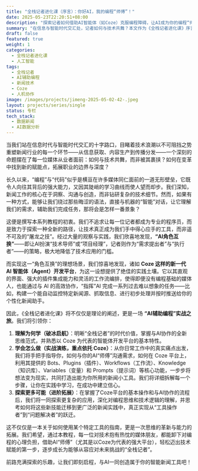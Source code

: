 ```yaml
---
title: "全栈记者进化课（序言）：你好AI，我的编程“师傅”！"
date: 2025-05-23T22:20:51+08:00
description: "探索记者如何借助AI智能体（如Coze）克服编程障碍，让AI成为你的编程“师傅”，轻松构建新闻工具，迈向全栈记者之路。"
summary: "在信息与智能时代交汇处，记者如何与技术共舞？本文作为《全栈记者进化课》序言，提出“AI角色互换”策略，并以Coze平台为例，指引你如何借助AI“师傅”克服编程障碍，轻松构建新闻工具，开启技术赋能的全栈进化之旅。"
draft: false
featured: true
weight: 1
categories:
  - 全栈记者进化课
  - 人工智能
tags:
  - 全栈记者
  - AI辅助编程
  - 新闻技术
  - Coze
  - 人机协作
image: /images/projects/jimeng-2025-05-02-42-.jpeg
layout: projects/series/single
status: 专栏
tech_stack:
  - 数据新闻
  - AI数据分析
---
```


  

当我们站在信息时代与智能时代交汇的十字路口，目睹着技术浪潮以不可阻挡之势重塑新闻行业的每一个环节——从信息获取、内容生产到传播分发——一个深刻的命题摆在了每一位媒体从业者面前：如何与技术共舞，而非被其裹挟？如何在变革中找到新的赋能点，拓展职业的边界与深度？

长久以来，“编程”与“代码”似乎是横亘在许多媒体同仁面前的一道无形壁垒，它既令人向往其背后的强大能力，又因其陡峭的学习曲线而使人望而却步。我们深知，新闻工作的核心在于洞察、沟通与创造，而非钻研复杂的技术细节。然而，如果有一种方式，能够让我们绕过那些晦涩的语法，直接与机器的“智能”对话，让它理解我们的需求，辅助我们完成任务，那将会是怎样一番景象？

这便是撰写本系列教程的初衷。我们不追求让每一位记者都成为专业的程序员，而是致力于探索一种全新的路径，让技术真正成为我们手中得心应手的工具，而非遥不可及的“屠龙之技”。经过大量的观察与实践，我们欣喜地发现，**“AI角色互换”**——即让AI扮演“技术导师”或“项目经理”，记者则作为“需求提出者”与“执行者”——的策略，极大地降低了技术应用的门槛。

而实现这一“角色互换”的理想场景，我们惊喜地发现，诸如 **Coze 这样的新一代 AI 智能体（Agent）开发平台**，为这一设想提供了绝佳的实践土壤。它以其直观的界面、强大的插件集成能力和灵活的工作流编排，使得即便没有编程基础的媒体人，也能通过与 AI 的高效协作，“指挥”AI 完成一系列过去难以想象的任务——比如，构建一个能自动监控特定新闻源、抓取信息、进行初步处理并按时推送给你的个性化新闻助手。

因此，《全栈记者进化课》将不仅仅是理论的阐述，更是一场 **“AI辅助编程”实战之旅**。我们将引领你：

1. **理解为何学（破冰启航）**：明晰“全栈记者”的时代价值，掌握与AI协作的全新思维范式，并熟悉以 Coze 为代表的智能体开发平台的基本特性。
2. **学会怎么做（实战演练，重点依托 Coze）**：从你日常工作中的真实痛点出发，我们将手把手指导你，如何与你的AI“师傅”沟通需求，如何在 Coze 平台上，利用其提供的 Bots、Plugins（插件）、Workflows（工作流）、Knowledge（知识库）、Variables（变量）和 Prompts（提示词）等核心功能，一步步将想法变为现实，共同打造出能为你所用的新闻小工具。我们将详细拆解每一个步骤，让你在实践中学习，在成功中建立信心。
3. **探索更多可能（进阶拓展）**：在掌握了Coze平台的基本操作和与AI协作的流程后，我们将一同探索更复杂的应用，深化对编程思维和技术逻辑的理解，并思考如何将这些新技能迁移到更广泛的新闻实践中，真正实现从“工具操作者”到“问题解决者”的跃迁。

这不仅仅是一本关于如何使用某个特定工具的指南，更是一次思维的革新与能力的拓展。我们希望，通过本教程，每一位对技术抱有热忱的媒体朋友，都能卸下对编程的心理负担，借助AI“师傅”（尤其是以Coze为代表的强大平台），轻松迈出技术赋能的第一步，逐步成长为能够从容应对未来挑战的“全栈记者”。

前路充满探索的乐趣，让我们即刻启程，与AI一同创造属于你的智能新闻工具吧！